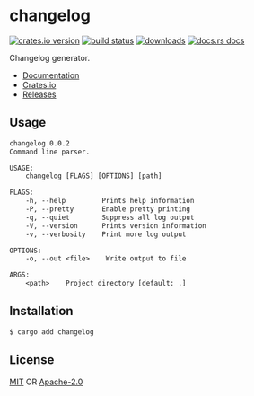 # changelog
[![crates.io version][1]][2] [![build status][3]][4]
[![downloads][5]][6] [![docs.rs docs][7]][8]

Changelog generator.

- [Documentation][8]
- [Crates.io][2]
- [Releases][9]

## Usage
```txt
changelog 0.0.2
Command line parser.

USAGE:
    changelog [FLAGS] [OPTIONS] [path]

FLAGS:
    -h, --help         Prints help information
    -P, --pretty       Enable pretty printing
    -q, --quiet        Suppress all log output
    -V, --version      Prints version information
    -v, --verbosity    Print more log output

OPTIONS:
    -o, --out <file>    Write output to file

ARGS:
    <path>    Project directory [default: .]
```

## Installation
```sh
$ cargo add changelog
```

## License
[MIT](./LICENSE-MIT) OR [Apache-2.0](./LICENSE-APACHE)

[1]: https://img.shields.io/crates/v/changelog.svg?style=flat-square
[2]: https://crates.io/crates/changelog
[3]: https://img.shields.io/travis/yoshuawuyts/changelog.svg?style=flat-square
[4]: https://travis-ci.org/yoshuawuyts/changelog
[5]: https://img.shields.io/crates/d/changelog.svg?style=flat-square
[6]: https://crates.io/crates/changelog
[7]: https://img.shields.io/badge/docs-latest-blue.svg?style=flat-square
[8]: https://docs.rs/changelog
[9]: https://github.com/yoshuawuyts/changelog/releases
